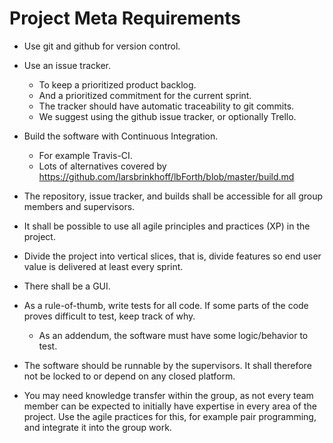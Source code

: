 # Project Meta Requirements

- Use git and github for version control.

- Use an issue tracker.
    - To keep a prioritized product backlog.
    - And a prioritized commitment for the current sprint.
    - The tracker should have automatic traceability to git commits.
    - We suggest using the github issue tracker, or optionally Trello.

- Build the software with Continuous Integration.
    - For example Travis-CI.
    - Lots of alternatives covered by https://github.com/larsbrinkhoff/lbForth/blob/master/build.md

- The repository, issue tracker, and builds shall be accessible
  for all group members and supervisors.

- It shall be possible to use all agile principles and practices (XP) in the project.

- Divide the project into vertical slices, that is,
  divide features so end user value is delivered at least every sprint.

- There shall be a GUI.

- As a rule-of-thumb, write tests for all code.
  If some parts of the code proves difficult to test, keep track of why.
    - As an addendum, the software must have some logic/behavior to test.

- The software should be runnable by the supervisors.
  It shall therefore not be locked to or depend on any closed platform.

- You may need knowledge transfer within the group,
  as not every team member can be expected to initially have expertise in every area of the project.
  Use the agile practices for this,
  for example pair programming,
  and integrate it into the group work.
